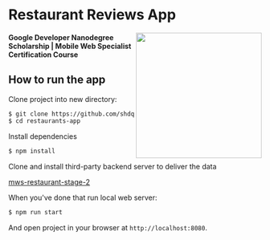 # Restaurant Reviews App
<img src="https://cherniaev.com/udacity/Google-Dev-EMEA-Badge.png" height="250" align="right">

#### Google Developer Nanodegree Scholarship | Mobile Web Specialist Certification Course

## How to run the app
Clone project into new directory:
``` bash
$ git clone https://github.com/shdq/mws-restaurant-stage-1.git restaurants-app
$ cd restaurants-app
```
Install dependencies
``` bash
$ npm install
```
Clone and install third-party backend server to deliver the data

[mws-restaurant-stage-2](https://github.com/udacity/mws-restaurant-stage-2)

When you've done that run local web server:
``` bash
$ npm run start
```
And open project in your browser at `http://localhost:8080`.